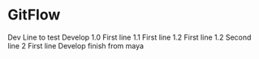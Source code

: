 # GitFlow

Dev Line to test
Develop
1.0 First line
1.1 First line
1.2 First line
1.2 Second line
2 First line
Develop finish from maya